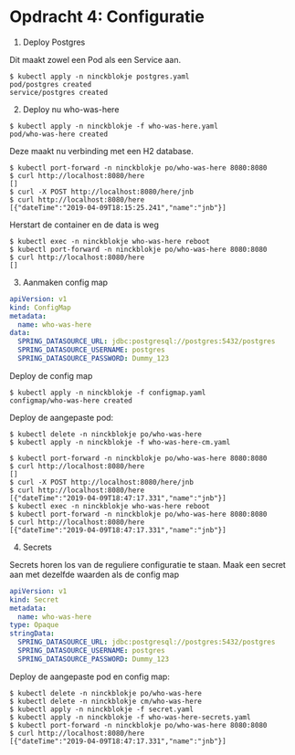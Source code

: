 # Opdracht 4: Configuratie

1. Deploy Postgres

Dit maakt zowel een Pod als een Service aan.

````
$ kubectl apply -n ninckblokje postgres.yaml
pod/postgres created
service/postgres created
````

2. Deploy nu who-was-here

````
$ kubectl apply -n ninckblokje -f who-was-here.yaml
pod/who-was-here created
````

Deze maakt nu verbinding met een H2 database.

````
$ kubectl port-forward -n ninckblokje po/who-was-here 8080:8080
$ curl http://localhost:8080/here
[]
$ curl -X POST http://localhost:8080/here/jnb
$ curl http://localhost:8080/here
[{"dateTime":"2019-04-09T18:15:25.241","name":"jnb"}]
````

Herstart de container en de data is weg

````
$ kubectl exec -n ninckblokje who-was-here reboot
$ kubectl port-forward -n ninckblokje po/who-was-here 8080:8080
$ curl http://localhost:8080/here
[]
````

3. Aanmaken config map

````yaml
apiVersion: v1
kind: ConfigMap
metadata:
  name: who-was-here
data:
  SPRING_DATASOURCE_URL: jdbc:postgresql://postgres:5432/postgres
  SPRING_DATASOURCE_USERNAME: postgres
  SPRING_DATASOURCE_PASSWORD: Dummy_123
````

Deploy de config map

````
$ kubectl apply -n ninckblokje -f configmap.yaml
configmap/who-was-here created
````

Deploy de aangepaste pod:

````
$ kubectl delete -n ninckblokje po/who-was-here
$ kubectl apply -n ninckblokje -f who-was-here-cm.yaml
````

````
$ kubectl port-forward -n ninckblokje po/who-was-here 8080:8080
$ curl http://localhost:8080/here
[]
$ curl -X POST http://localhost:8080/here/jnb
$ curl http://localhost:8080/here
[{"dateTime":"2019-04-09T18:47:17.331","name":"jnb"}]
$ kubectl exec -n ninckblokje who-was-here reboot
$ kubectl port-forward -n ninckblokje po/who-was-here 8080:8080
$ curl http://localhost:8080/here
[{"dateTime":"2019-04-09T18:47:17.331","name":"jnb"}]
````

4. Secrets

Secrets horen los van de reguliere configuratie te staan. Maak een secret aan met dezelfde waarden als de config map

````yaml
apiVersion: v1
kind: Secret
metadata:
  name: who-was-here
type: Opaque
stringData:
  SPRING_DATASOURCE_URL: jdbc:postgresql://postgres:5432/postgres
  SPRING_DATASOURCE_USERNAME: postgres
  SPRING_DATASOURCE_PASSWORD: Dummy_123
````

Deploy de aangepaste pod en config map:

````
$ kubectl delete -n ninckblokje po/who-was-here
$ kubectl delete -n ninckblokje cm/who-was-here
$ kubectl apply -n ninckblokje -f secret.yaml
$ kubectl apply -n ninckblokje -f who-was-here-secrets.yaml
$ kubectl port-forward -n ninckblokje po/who-was-here 8080:8080
$ curl http://localhost:8080/here
[{"dateTime":"2019-04-09T18:47:17.331","name":"jnb"}]
````